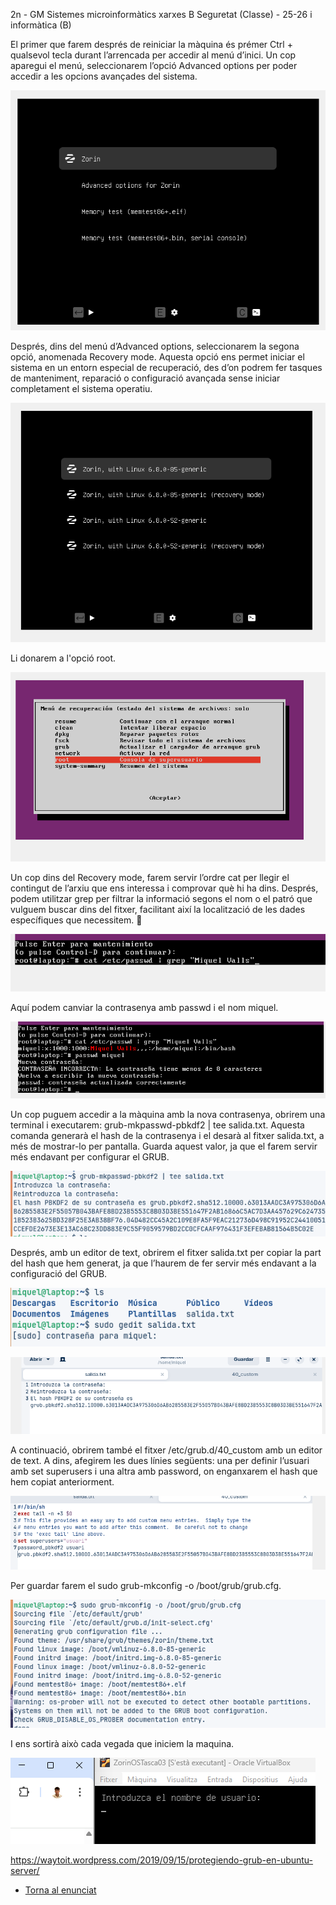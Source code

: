 2n  -  GM  Sistemes  microinformàtics 
xarxes  B  Seguretat 
(Classe) - 25-26 
i 
informàtica  (B)  


El primer que farem després de reiniciar la màquina és prémer Ctrl + qualsevol tecla durant l’arrencada per accedir al menú d’inici. Un cop aparegui el menú, seleccionarem l’opció Advanced options per poder accedir a les opcions avançades del sistema.


![ZOrinGrub](img/1.png)

Després, dins del menú d’Advanced options, seleccionarem la segona opció, anomenada Recovery mode. Aquesta opció ens permet iniciar el sistema en un entorn especial de recuperació, des d’on podrem fer tasques de manteniment, reparació o configuració avançada sense iniciar completament el sistema operatiu. 
 
 ![ZOrinGrub Recovery mode](img/2.png)
 
 Li donarem a l'opció root. 

  ![Le damos a Root](img/4.png)
 
Un cop dins del Recovery mode, farem servir l’ordre cat per llegir el contingut de l’arxiu que ens interessa i comprovar què hi ha dins. Després, podem utilitzar grep per filtrar la informació segons el nom o el patró que vulguem buscar dins del fitxer, facilitant així la localització de les dades específiques que necessitem.


   ![Ponemos la comanda](img/5.png)

  Aquí podem canviar la contrasenya amb passwd i el nom miquel.

![Canviamos contrasenya](img/6.png)

Un cop puguem accedir a la màquina amb la nova contrasenya, obrirem una terminal i executarem: grub-mkpasswd-pbkdf2 | tee salida.txt. Aquesta comanda generarà el hash de la contrasenya i el desarà al fitxer salida.txt, a més de mostrar-lo per pantalla. Guarda aquest valor, ja que el farem servir més endavant per configurar el GRUB.

![Ejecutamos el comando](img/7.png)

Després, amb un editor de text, obrirem el fitxer salida.txt per copiar la part del hash que hem generat, ja que l’haurem de fer servir més endavant a la configuració del GRUB.

![Hacemos ls](img/8.png)

![En el editor de texto](img/9.png)

A continuació, obrirem també el fitxer /etc/grub.d/40_custom amb un editor de text. A dins, afegirem les dues línies següents: una per definir l’usuari amb set superusers i una altra amb password, on enganxarem el hash que hem copiat anteriorment.

![Añadiendo las lineas en el editor de texto](img/10.png)

Per guardar farem el sudo grub-mkconfig -o /boot/grub/grub.cfg.

![Hacemos camnda para guardar](img/11.png)

I ens sortirà això cada vegada que iniciem la maquina.

![Pantalla en negro que te pide contraseña](img/13.png)


https://waytoit.wordpress.com/2019/09/15/protegiendo-grub-en-ubuntu-server/ 

- [Torna al enunciat](README.md)

